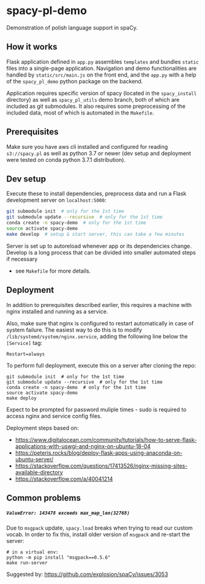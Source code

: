 # spacy-pl-demo
Demonstration of polish language support in spaCy.

## How it works
Flask application defined in `app.py` assembles `templates` and bundles `static` files 
into a single-page application. Navigation and demo functionalities are handled 
by `static/src/main.js` on the front end, and the `app.py` with 
a help of the `spacy_pl_demo` python package on the backend.

Application requires specific version of spacy (located in the `spacy_install` directory) as well as `spacy_pl_utils` demo branch, both of which are included as git submodules. It also requires some preprocessing of 
the included data, most of which is automated in the `Makefile`.

## Prerequisites
Make sure you have aws cli installed and configured for reading `s3://spacy.pl` 
as well as python 3.7 or newer 
(dev setup and deployment were tested on conda python 3.7.1 distribution).

## Dev setup
Execute these to install dependencies, preprocess data and run a 
Flask development server on `localhost:5000`:
```bash
git submodule init  # only for the 1st time
git submodule update --recursive  # only for the 1st time
conda create -n spacy-demo  # only for the 1st time
source activate spacy-demo
make develop  # setup & start server, this can take a few minutes
```
Server is set up to autoreload whenever app or its dependencies change.
Develop is a long process that can be divided into smaller automated steps if necessary 
- see `Makefile` for more details.

## Deployment
In addition to prerequisites described earlier, this requires 
a machine with nginx installed and running as a service.

Also, make sure that nginx is configured to restart automatically in case of system failure.
The easiest way to do this is to modify `/lib/systemd/system/nginx.service`, adding the following line below the `[Service]` tag:
```
Restart=always
```

To perform full deployment, execute this on a server after cloning the repo:
```
git submodule init  # only for the 1st time
git submodule update --recursive  # only for the 1st time
conda create -n spacy-demo  # only for the 1st time
source activate spacy-demo
make deploy
```
Expect to be prompted for password muliple times - 
sudo is required to access nginx and service config files.

Deployment steps based on:
- https://www.digitalocean.com/community/tutorials/how-to-serve-flask-applications-with-uswgi-and-nginx-on-ubuntu-18-04
- https://peteris.rocks/blog/deploy-flask-apps-using-anaconda-on-ubuntu-server/
- https://stackoverflow.com/questions/17413526/nginx-missing-sites-available-directory
- https://stackoverflow.com/a/40041214

## Common problems

##### `ValueError: 143478 exceeds max_map_len(32768)`
Due to `msgpack` update, `spacy.load` breaks when trying to read our custom vocab. In order to fix this, install older version of `msgpack` and re-start the server:
```
# in a virtual env:
python -m pip install "msgpack==0.5.6"
make run-server
```
Suggested by: https://github.com/explosion/spaCy/issues/3053
